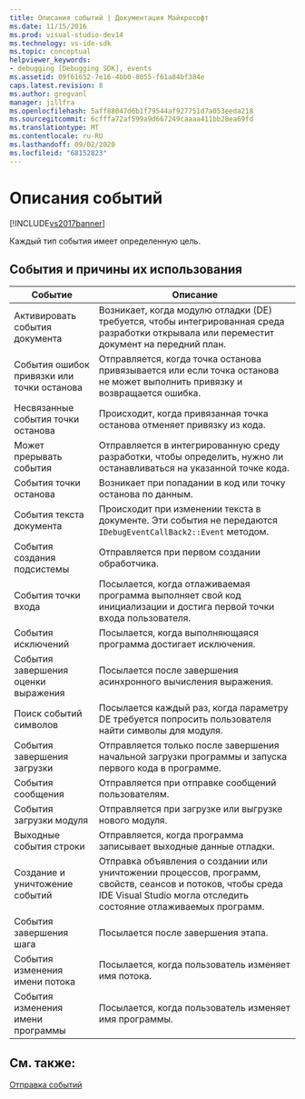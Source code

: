 ```yaml
---
title: Описания событий | Документация Майкрософт
ms.date: 11/15/2016
ms.prod: visual-studio-dev14
ms.technology: vs-ide-sdk
ms.topic: conceptual
helpviewer_keywords:
- debugging [Debugging SDK], events
ms.assetid: 09f61652-7e16-4bb0-8055-f61a84bf384e
caps.latest.revision: 8
ms.author: gregvanl
manager: jillfra
ms.openlocfilehash: 5aff88047d6b1f79544af927751d7a053eeda218
ms.sourcegitcommit: 6cfffa72af599a9d667249caaaa411bb28ea69fd
ms.translationtype: MT
ms.contentlocale: ru-RU
ms.lasthandoff: 09/02/2020
ms.locfileid: "68152823"
---
```

# <a name="event-descriptions"></a>Описания событий
[!INCLUDE[vs2017banner](../../includes/vs2017banner.md)]

Каждый тип события имеет определенную цель.  
  
## <a name="events-and-the-reasons-for-their-use"></a>События и причины их использования  
  
|Событие|Описание|  
|-----------|-----------------|  
|Активировать события документа|Возникает, когда модулю отладки (DE) требуется, чтобы интегрированная среда разработки открывала или переместит документ на передний план.|  
|События ошибок привязки или точки останова|Отправляется, когда точка останова привязывается или если точка останова не может выполнить привязку и возвращается ошибка.|  
|Несвязанные события точки останова|Происходит, когда привязанная точка останова отменяет привязку из кода.|  
|Может прерывать события|Отправляется в интегрированную среду разработки, чтобы определить, нужно ли останавливаться на указанной точке кода.|  
|События точки останова|Возникает при попадании в код или точку останова по данным.|  
|События текста документа|Происходит при изменении текста в документе. Эти события не передаются `IDebugEventCallBack2::Event` методом.|  
|События создания подсистемы|Отправляется при первом создании обработчика.|  
|События точки входа|Посылается, когда отлаживаемая программа выполняет свой код инициализации и достига первой точки входа пользователя.|  
|События исключений|Посылается, когда выполняющаяся программа достигает исключения.|  
|События завершения оценки выражения|Посылается после завершения асинхронного вычисления выражения.|  
|Поиск событий символов|Посылается каждый раз, когда параметру DE требуется попросить пользователя найти символы для модуля.|  
|События завершения загрузки|Отправляется только после завершения начальной загрузки программы и запуска первого кода в программе.|  
|События сообщения|Отправляется при отправке сообщений пользователям.|  
|События загрузки модуля|Отправляется при загрузке или выгрузке нового модуля.|  
|Выходные события строки|Отправляется, когда программа записывает выходные данные отладки.|  
|Создание и уничтожение событий|Отправка объявления о создании или уничтожении процессов, программ, свойств, сеансов и потоков, чтобы среда IDE Visual Studio могла отследить состояние отлаживаемых программ.|  
|События завершения шага|Посылается после завершения этапа.|  
|События изменения имени потока|Посылается, когда пользователь изменяет имя потока.|  
|События изменения имени программы|Посылается, когда пользователь изменяет имя программы.|  
  
## <a name="see-also"></a>См. также:  
 [Отправка событий](../../extensibility/debugger/sending-events.md)
